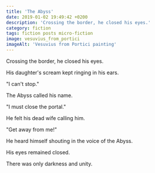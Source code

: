 ```yaml
---
title: 'The Abyss'
date: 2019-01-02 19:49:42 +0200
description: 'Crossing the border, he closed his eyes.'
category: fiction
tags: fiction posts micro-fiction
image: vesuvius_from_portici
imageAlt: 'Vesuvius from Portici painting'
---
```


Crossing the border, he closed his eyes.

His daughter's scream kept ringing in his ears.

"I can't stop."

The Abyss called his name.

"I must close the portal."

He felt his dead wife calling him.

"Get away from me!"

He heard himself shouting in the voice of the Abyss.

His eyes remained closed.

There was only darkness and unity.
